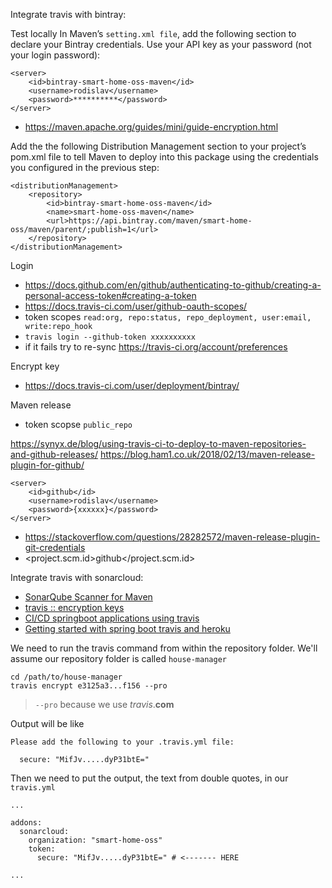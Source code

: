 Integrate travis with bintray:

Test locally
In Maven’s `setting.xml file`, add the following section to declare your Bintray credentials. Use your API key as your password (not your login password):

    <server>
        <id>bintray-smart-home-oss-maven</id>
        <username>rodislav</username>
        <password>**********</password>
    </server>

- https://maven.apache.org/guides/mini/guide-encryption.html

Add the the following Distribution Management section to your project’s pom.xml file to tell Maven to deploy into this package using the credentials you configured in the previous step:

    <distributionManagement>
        <repository>
            <id>bintray-smart-home-oss-maven</id>
            <name>smart-home-oss-maven</name>
            <url>https://api.bintray.com/maven/smart-home-oss/maven/parent/;publish=1</url>
        </repository>
    </distributionManagement>

Login
- https://docs.github.com/en/github/authenticating-to-github/creating-a-personal-access-token#creating-a-token
- https://docs.travis-ci.com/user/github-oauth-scopes/
- token scopes `read:org, repo:status, repo_deployment, user:email, write:repo_hook`
- `travis login --github-token xxxxxxxxxx`
- if it fails try to re-sync https://travis-ci.org/account/preferences

Encrypt key
- https://docs.travis-ci.com/user/deployment/bintray/

Maven release 
- token scopse `public_repo`

https://synyx.de/blog/using-travis-ci-to-deploy-to-maven-repositories-and-github-releases/
https://blog.ham1.co.uk/2018/02/13/maven-release-plugin-for-github/

    <server>
        <id>github</id>
        <username>rodislav</username>
        <password>{xxxxxx}</password>
    </server>

- https://stackoverflow.com/questions/28282572/maven-release-plugin-git-credentials
- <project.scm.id>github</project.scm.id>

Integrate travis with sonarcloud:
- [SonarQube Scanner for Maven ](https://docs.travis-ci.com/user/sonarcloud/#sonarqube-scanner-for-maven)
- [travis :: encryption keys](https://docs.travis-ci.com/user/encryption-keys/)
- [CI/CD springboot applications using travis](https://sivalabs.in/2018/01/ci-cd-springboot-applications-using-travis-ci/)
- [Getting started with spring boot travis and heroku](https://medium.com/@felippepuhle/getting-started-with-spring-boot-travis-and-heroku-4562a723fd0e)

We need to run the travis command from within the repository folder. 
We'll assume our repository folder is called `house-manager`

```shell script
cd /path/to/house-manager
travis encrypt e3125a3...f156 --pro
```

> `--pro` because we use _travis_.__com__ 

Output will be like
```shell script
Please add the following to your .travis.yml file:

  secure: "MifJv.....dyP31btE="
```

Then we need to put the output, the text from double quotes, in our `travis.yml`

```shell script
...

addons:
  sonarcloud:
    organization: "smart-home-oss"
    token:
      secure: "MifJv.....dyP31btE=" # <------- HERE

...
```